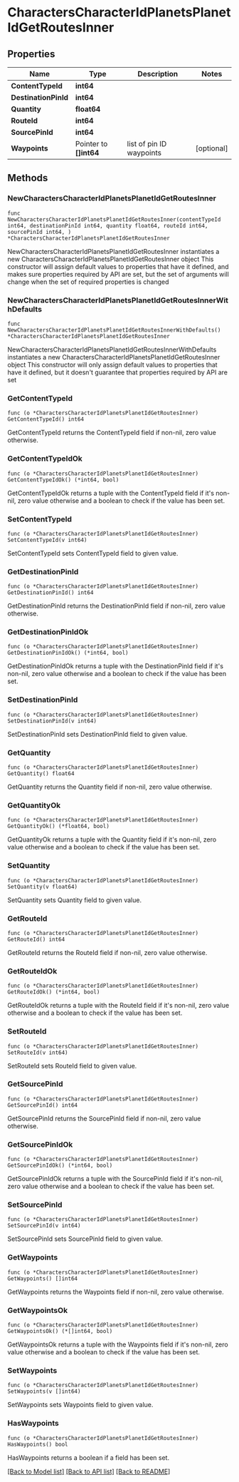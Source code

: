 # CharactersCharacterIdPlanetsPlanetIdGetRoutesInner

## Properties

Name | Type | Description | Notes
------------ | ------------- | ------------- | -------------
**ContentTypeId** | **int64** |  | 
**DestinationPinId** | **int64** |  | 
**Quantity** | **float64** |  | 
**RouteId** | **int64** |  | 
**SourcePinId** | **int64** |  | 
**Waypoints** | Pointer to **[]int64** | list of pin ID waypoints | [optional] 

## Methods

### NewCharactersCharacterIdPlanetsPlanetIdGetRoutesInner

`func NewCharactersCharacterIdPlanetsPlanetIdGetRoutesInner(contentTypeId int64, destinationPinId int64, quantity float64, routeId int64, sourcePinId int64, ) *CharactersCharacterIdPlanetsPlanetIdGetRoutesInner`

NewCharactersCharacterIdPlanetsPlanetIdGetRoutesInner instantiates a new CharactersCharacterIdPlanetsPlanetIdGetRoutesInner object
This constructor will assign default values to properties that have it defined,
and makes sure properties required by API are set, but the set of arguments
will change when the set of required properties is changed

### NewCharactersCharacterIdPlanetsPlanetIdGetRoutesInnerWithDefaults

`func NewCharactersCharacterIdPlanetsPlanetIdGetRoutesInnerWithDefaults() *CharactersCharacterIdPlanetsPlanetIdGetRoutesInner`

NewCharactersCharacterIdPlanetsPlanetIdGetRoutesInnerWithDefaults instantiates a new CharactersCharacterIdPlanetsPlanetIdGetRoutesInner object
This constructor will only assign default values to properties that have it defined,
but it doesn't guarantee that properties required by API are set

### GetContentTypeId

`func (o *CharactersCharacterIdPlanetsPlanetIdGetRoutesInner) GetContentTypeId() int64`

GetContentTypeId returns the ContentTypeId field if non-nil, zero value otherwise.

### GetContentTypeIdOk

`func (o *CharactersCharacterIdPlanetsPlanetIdGetRoutesInner) GetContentTypeIdOk() (*int64, bool)`

GetContentTypeIdOk returns a tuple with the ContentTypeId field if it's non-nil, zero value otherwise
and a boolean to check if the value has been set.

### SetContentTypeId

`func (o *CharactersCharacterIdPlanetsPlanetIdGetRoutesInner) SetContentTypeId(v int64)`

SetContentTypeId sets ContentTypeId field to given value.


### GetDestinationPinId

`func (o *CharactersCharacterIdPlanetsPlanetIdGetRoutesInner) GetDestinationPinId() int64`

GetDestinationPinId returns the DestinationPinId field if non-nil, zero value otherwise.

### GetDestinationPinIdOk

`func (o *CharactersCharacterIdPlanetsPlanetIdGetRoutesInner) GetDestinationPinIdOk() (*int64, bool)`

GetDestinationPinIdOk returns a tuple with the DestinationPinId field if it's non-nil, zero value otherwise
and a boolean to check if the value has been set.

### SetDestinationPinId

`func (o *CharactersCharacterIdPlanetsPlanetIdGetRoutesInner) SetDestinationPinId(v int64)`

SetDestinationPinId sets DestinationPinId field to given value.


### GetQuantity

`func (o *CharactersCharacterIdPlanetsPlanetIdGetRoutesInner) GetQuantity() float64`

GetQuantity returns the Quantity field if non-nil, zero value otherwise.

### GetQuantityOk

`func (o *CharactersCharacterIdPlanetsPlanetIdGetRoutesInner) GetQuantityOk() (*float64, bool)`

GetQuantityOk returns a tuple with the Quantity field if it's non-nil, zero value otherwise
and a boolean to check if the value has been set.

### SetQuantity

`func (o *CharactersCharacterIdPlanetsPlanetIdGetRoutesInner) SetQuantity(v float64)`

SetQuantity sets Quantity field to given value.


### GetRouteId

`func (o *CharactersCharacterIdPlanetsPlanetIdGetRoutesInner) GetRouteId() int64`

GetRouteId returns the RouteId field if non-nil, zero value otherwise.

### GetRouteIdOk

`func (o *CharactersCharacterIdPlanetsPlanetIdGetRoutesInner) GetRouteIdOk() (*int64, bool)`

GetRouteIdOk returns a tuple with the RouteId field if it's non-nil, zero value otherwise
and a boolean to check if the value has been set.

### SetRouteId

`func (o *CharactersCharacterIdPlanetsPlanetIdGetRoutesInner) SetRouteId(v int64)`

SetRouteId sets RouteId field to given value.


### GetSourcePinId

`func (o *CharactersCharacterIdPlanetsPlanetIdGetRoutesInner) GetSourcePinId() int64`

GetSourcePinId returns the SourcePinId field if non-nil, zero value otherwise.

### GetSourcePinIdOk

`func (o *CharactersCharacterIdPlanetsPlanetIdGetRoutesInner) GetSourcePinIdOk() (*int64, bool)`

GetSourcePinIdOk returns a tuple with the SourcePinId field if it's non-nil, zero value otherwise
and a boolean to check if the value has been set.

### SetSourcePinId

`func (o *CharactersCharacterIdPlanetsPlanetIdGetRoutesInner) SetSourcePinId(v int64)`

SetSourcePinId sets SourcePinId field to given value.


### GetWaypoints

`func (o *CharactersCharacterIdPlanetsPlanetIdGetRoutesInner) GetWaypoints() []int64`

GetWaypoints returns the Waypoints field if non-nil, zero value otherwise.

### GetWaypointsOk

`func (o *CharactersCharacterIdPlanetsPlanetIdGetRoutesInner) GetWaypointsOk() (*[]int64, bool)`

GetWaypointsOk returns a tuple with the Waypoints field if it's non-nil, zero value otherwise
and a boolean to check if the value has been set.

### SetWaypoints

`func (o *CharactersCharacterIdPlanetsPlanetIdGetRoutesInner) SetWaypoints(v []int64)`

SetWaypoints sets Waypoints field to given value.

### HasWaypoints

`func (o *CharactersCharacterIdPlanetsPlanetIdGetRoutesInner) HasWaypoints() bool`

HasWaypoints returns a boolean if a field has been set.


[[Back to Model list]](../README.md#documentation-for-models) [[Back to API list]](../README.md#documentation-for-api-endpoints) [[Back to README]](../README.md)



